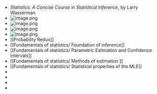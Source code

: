- *Statistics: A Concise Course in Statistical Inference*, by Larry Wasserman.
- ![image.png](../assets/image_1684177375865_0.png)
- ![image.png](../assets/image_1684177406376_0.png)
- ![image.png](../assets/image_1684177453714_0.png)
- ![image.png](../assets/image_1684182977482_0.png)
- [[Probability Redux]]
- [[Fundamentals of statistics/ Foundation of inference]]
- [[Fundamentals of statistics/ Parametric Estimation and Confidence Intervals]]
- [[Fundamentals of statistics/ Methods of estimation ]]
- [[Fundamentals of statistics/ Statistical properties of  the MLE]]
-
-
-
-